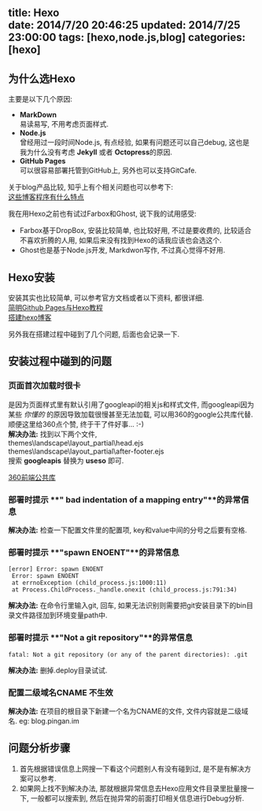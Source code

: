title: Hexo  
date: 2014/7/20 20:46:25
updated: 2014/7/25 23:00:00
tags: [hexo,node.js,blog]
categories: [hexo]
---

## 为什么选Hexo  

主要是以下几个原因:  
- **MarkDown**  
  易读易写, 不用考虑页面样式.  
- **Node.js**  
  曾经用过一段时间Node.js, 有点经验, 如果有问题还可以自己debug, 这也是我为什么没有考虑 **Jekyll** 或者 **Octopress**的原因.  
- **GitHub Pages**  
  可以很容易部署托管到GitHub上, 另外也可以支持GitCafe.  

关于blog产品比较, 知乎上有个相关问题也可以参考下:  
[这些博客程序有什么特点](http://www.zhihu.com/question/21981094)  

我在用Hexo之前也有试过Farbox和Ghost, 说下我的试用感受:  
- Farbox基于DropBox, 安装比较简单, 也比较好用, 不过是要收费的, 比较适合不喜欢折腾的人用, 如果后来没有找到Hexo的话我应该也会选这个.  
- Ghost也是基于Node.js开发, Markdwon写作, 不过真心觉得不好用.  


## Hexo安装  

安装其实也比较简单, 可以参考官方文档或者以下资料, 都很详细.  
[简明Github Pages与Hexo教程](http://cnfeat.com/2014/05/10/2014-05-11-how-to-build-a-blog/)  
[搭建hexo博客](http://zipperary.com/2013/05/28/hexo-guide-2/)  

另外我在搭建过程中碰到了几个问题, 后面也会记录一下.  


## 安装过程中碰到的问题

### 页面首次加载时很卡  

是因为页面样式里有默认引用了googleapi的相关js和样式文件, 而googleapi因为某些 *你懂的* 的原因导致加载很慢甚至无法加载, 可以用360的google公共库代替.  
顺便这里给360点个赞, 终于干了件好事... :-)  
**解决办法:** 找到以下两个文件,   
themes\landscape\layout\_partial\head.ejs  
themes\landscape\layout\_partial\after-footer.ejs  
搜索 **googleapis** 替换为 **useso** 即可.  

[360前端公共库](http://libs.useso.com/)  


### 部署时提示  **" bad indentation of a mapping entry"**的异常信息  

**解决办法:** 检查一下配置文件里的配置项, key和value中间的分号之后要有空格.  


### 部署时提示  **"spawn ENOENT"**的异常信息  

``` Log
[error] Error: spawn ENOENT  
 Error: spawn ENOENT  
 at errnoException (child_process.js:1000:11)  
 at Process.ChildProcess._handle.onexit (child_process.js:791:34)  
```

**解决办法:** 在命令行里输入git, 回车, 如果无法识别则需要把git安装目录下的bin目录文件路径加到环境变量path中.  


### 部署时提示  **"Not a git repository"**的异常信息  

``` Log
fatal: Not a git repository (or any of the parent directories): .git  
```

**解决办法:** 删掉.deploy目录试试.  


### 配置二级域名CNAME 不生效  

**解决办法:** 在项目的根目录下新建一个名为CNAME的文件, 文件内容就是二级域名.
eg: blog.pingan.im  


## 问题分析步骤  

1. 首先根据错误信息上网搜一下看这个问题别人有没有碰到过, 是不是有解决方案可以参考.  
2. 如果网上找不到解决办法, 那就根据异常信息去Hexo应用文件目录里批量搜一下, 一般都可以搜索到, 然后在抛异常的前面打印相关信息进行Debug分析.  